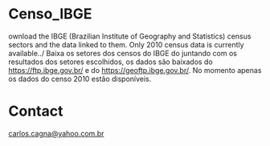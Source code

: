 # Censo_IBGE
ownload the IBGE (Brazilian Institute of Geography and Statistics) census sectors and the data linked to them. Only 2010 census data is currently available../ Baixa os setores dos censos do IBGE do juntando com os resultados dos setores escolhidos, os dados são baixados do https://ftp.ibge.gov.br/ e do https://geoftp.ibge.gov.br/. No momento apenas os dados do censo 2010 estão disponíveis. 

# Contact
carlos.cagna@yahoo.com.br